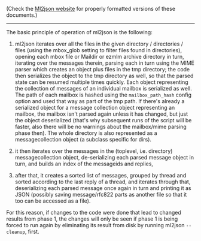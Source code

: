 (Check the [Ml2json website](http://ml2json.christianjaeger.ch/) for
properly formatted versions of these documents.)

---

The basic principle of operation of ml2json is the following:

1. ml2json iterates over all the files in the given directory /
directories / files (using the mbox_glob setting to filter files found
in directories), opening each mbox file or Maildir or ezmlm archive
directory in turn, iterating over the messages therein, parsing each
in turn using the MIME parser which creates an object plus files in
the tmp directory; the code then serializes the object to the tmp
directory as well, so that the parsed state can be resumed multiple
times quickly. Each object representing the collection of messages of
an individual mailbox is serialized as well. The path of each mailbox
is hashed using the `mailbox_path_hash` config option and used that
way as part of the tmp path. If there's already a serialized object
for a message collection object representing an mailbox, the mailbox
isn't parsed again unless it has changed, but just the object
deserialized (that's why subsequent runs of the script will be faster,
also there will be no warnings about the mailbox/mime parsing phase
then). The whole directory is also represented as a messagecollection
object (a subclass specific for dirs).

2. it then iterates over the messages in the (toplevel, i.e. directory)
messagecollection object, de-serializing each parsed message object in
turn, and builds an index of the messageids and replies,

3. after that, it creates a sorted list of messages, grouped by thread
and sorted according to the last reply of a thread, and iterates
through that, deserializing each parsed message once again in turn and
printing it as JSON (possibly saving message/rfc822 parts as another
file so that it too can be accessed as a file).


For this reason, if changes to the code were done that lead to changed
results from phase 1, the changes will only be seen if phase 1 is
being forced to run again by eliminating its result from disk by
running ml2json `--cleanup`, first.
